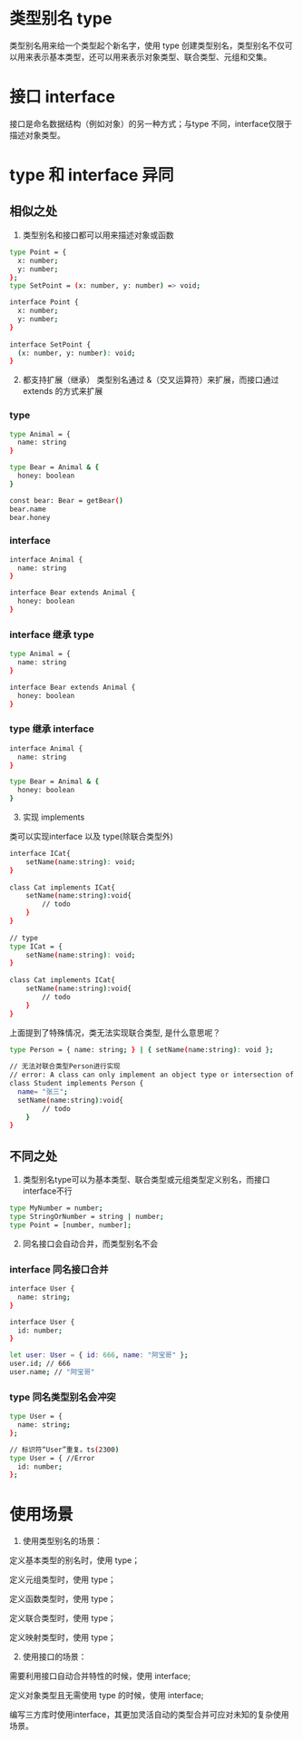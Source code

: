 # 类型别名 type
类型别名用来给一个类型起个新名字，使用 type 创建类型别名，类型别名不仅可以用来表示基本类型，还可以用来表示对象类型、联合类型、元组和交集。

# 接口 interface
接口是命名数据结构（例如对象）的另一种方式；与type 不同，interface仅限于描述对象类型。

# type 和 interface 异同

## 相似之处

1. 类型别名和接口都可以用来描述对象或函数

```sh
type Point = {
  x: number;
  y: number;
};
type SetPoint = (x: number, y: number) => void;
```

```sh
interface Point {
  x: number;
  y: number;
}
 
interface SetPoint {
  (x: number, y: number): void;
}
```
2. 都支持扩展（继承）
类型别名通过 &（交叉运算符）来扩展，而接口通过 extends 的方式来扩展

### type
```sh
type Animal = {
  name: string
}

type Bear = Animal & { 
  honey: boolean 
}

const bear: Bear = getBear() 
bear.name
bear.honey
```

### interface 
```sh
interface Animal {
  name: string
}

interface Bear extends Animal {
  honey: boolean
}
```

### interface 继承 type
```sh
type Animal = {
  name: string
}

interface Bear extends Animal {
  honey: boolean
}
```

### type 继承 interface
```sh
interface Animal {
  name: string
}

type Bear = Animal & { 
  honey: boolean 
}
```

3. 实现 implements

类可以实现interface 以及 type(除联合类型外)

```sh
interface ICat{
    setName(name:string): void;
}
 
class Cat implements ICat{
    setName(name:string):void{
        // todo
    }
}
 
// type 
type ICat = {
    setName(name:string): void;
}
 
class Cat implements ICat{
    setName(name:string):void{
        // todo
    }
}
```
上面提到了特殊情况，类无法实现联合类型, 是什么意思呢？

```sh
type Person = { name: string; } | { setName(name:string): void };
 
// 无法对联合类型Person进行实现
// error: A class can only implement an object type or intersection of object types with statically known members.
class Student implements Person {
  name= "张三";
  setName(name:string):void{
        // todo
    }
}
```

## 不同之处

1. 类型别名type可以为基本类型、联合类型或元组类型定义别名，而接口interface不行

```sh
type MyNumber = number;
type StringOrNumber = string | number;
type Point = [number, number];
```

2. 同名接口会自动合并，而类型别名不会

### interface  同名接口合并
```sh
interface User {
  name: string;
}

interface User {
  id: number;
}

let user: User = { id: 666, name: "阿宝哥" };
user.id; // 666
user.name; // "阿宝哥"
```

### type  同名类型别名会冲突
```sh
type User = {
  name: string;
};

// 标识符“User”重复。ts(2300)
type User = { //Error
  id: number;
};
```

# 使用场景

1. 使用类型别名的场景：

定义基本类型的别名时，使用 type；

定义元组类型时，使用 type；

定义函数类型时，使用 type；

定义联合类型时，使用 type；

定义映射类型时，使用 type；


2. 使用接口的场景：

需要利用接口自动合并特性的时候，使用 interface;

定义对象类型且无需使用 type 的时候，使用 interface;

编写三方库时使用interface，其更加灵活自动的类型合并可应对未知的复杂使用场景。
